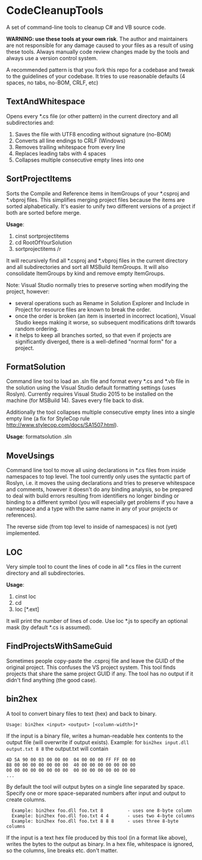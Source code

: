 CodeCleanupTools
================
A set of command-line tools to cleanup C# and VB source code.

**WARNING: use these tools at your own risk**. The author and maintainers are not responsible for any damage caused to your files as a result of using these tools. Always manually code review changes made by the tools and always use a version control system.

A recommended pattern is that you fork this repo for a codebase and tweak to the guidelines of your codebase. It tries to use reasonable defaults (4 spaces, no tabs, no-BOM, CRLF, etc)

TextAndWhitespace
-----------------
Opens every *.cs file (or other pattern) in the current directory and all subdirectories and:
  1. Saves the file with UTF8 encoding without signature (no-BOM)
  2. Converts all line endings to CRLF (Windows)
  3. Removes trailing whitespace from every line
  4. Replaces leading tabs with 4 spaces
  5. Collapses multiple consecutive empty lines into one

SortProjectItems
----------------
Sorts the Compile and Reference items in ItemGroups of your *.csproj and *.vbproj files. This simplifies merging project files because the items are sorted alphabetically. It's easier to unify two different versions of a project if both are sorted before merge.

**Usage**:
  1. cinst sortprojectitems
  2. cd RootOfYourSolution
  3. sortprojectitems /r

It will recursively find all *.csproj and *.vbproj files in the current directory and all subdirectories and sort all MSBuild ItemGroups. It will also consolidate ItemGroups by kind and remove empty ItemGroups.

Note: Visual Studio normally tries to preserve sorting when modifying the project, however:
  * several operations such as Rename in Solution Explorer and Include in Project for resource files are known to break the order.
  * once the order is broken (an item is inserted in incorrect location), Visual Studio keeps making it worse, so subsequent modifications drift towards random ordering.
  * it helps to keep all branches sorted, so that even if projects are significantly diverged, there is a well-defined "normal form" for a project.

FormatSolution
--------------
Command line tool to load an .sln file and format every *.cs and *.vb file in the solution using the Visual Studio default formatting settings (uses Roslyn). Currently requires Visual Studio 2015 to be installed on the machine (for MSBuild 14). Saves every file back to disk.

Additionally the tool collapses multiple consecutive empty lines into a single empty line (a fix for StyleCop rule http://www.stylecop.com/docs/SA1507.html).

**Usage**:
formatsolution <path-to-sln>.sln

MoveUsings
----------
Command line tool to move all using declarations in *.cs files from inside namespaces to top level. The tool currently only uses the syntactic part of Roslyn, i.e. it moves the using declarations and tries to preserve whitespace and comments, however it doesn't do any binding analysis, so be prepared to deal with build errors resulting from identifiers no longer binding or binding to a different symbol (you will especially get problems if you have a namespace and a type with the same name in any of your projects or references).

The reverse side (from top level to inside of namespaces) is not (yet) implemented.

LOC
---
Very simple tool to count the lines of code in all *.cs files in the current directory and all subdirectories.

**Usage**:
  1. cinst loc
  2. cd <your-solution-root>
  3. loc [*.ext]

It will print the number of lines of code. Use loc *.js to specify an optional mask (by default *.cs is assumed).

FindProjectsWithSameGuid
------------------------
Sometimes people copy-paste the .csproj file and leave the GUID of the original project. This confuses the VS project system. This tool finds projects that share the same project GUID if any. The tool has no output if it didn't find anything (the good case).

bin2hex
-------
A tool to convert binary files to text (hex) and back to binary.

```
Usage: bin2hex <input> <output> [<column-width>]*
```

If the input is a binary file, writes a human-readable hex contents to the output file (will overwrite if output exists).
Example: for `bin2hex input.dll output.txt 8 8` the output.txt will contain

```
4D 5A 90 00 03 00 00 00  04 00 00 00 FF FF 00 00
B8 00 00 00 00 00 00 00  40 00 00 00 00 00 00 00
00 00 00 00 00 00 00 00  00 00 00 00 00 00 00 00
...
```

By default the tool will output bytes on a single line separated by space. Specify one or more space-separated numbers after input and output to create columns.

```
  Example: bin2hex foo.dll foo.txt 8         - uses one 8-byte column
  Example: bin2hex foo.dll foo.txt 4 4       - uses two 4-byte columns
  Example: bin2hex foo.dll foo.txt 8 8 8     - uses three 8-byte columns
```

If the input is a text hex file produced by this tool (in a format like above), writes the bytes to the output as binary. In a hex file, whitespace is ignored, so the columns, line breaks etc. don't matter.
